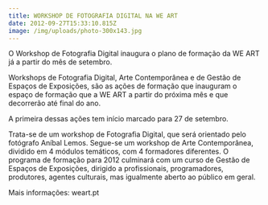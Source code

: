 ```yaml
---
title: WORKSHOP DE FOTOGRAFIA DIGITAL NA WE ART
date: 2012-09-27T15:33:10.815Z
image: /img/uploads/photo-300x143.jpg
---
```

O Workshop de Fotografia Digital inaugura o plano de formação da WE ART já a partir do mês de setembro.



Workshops de Fotografia Digital, Arte Contemporânea e de Gestão de Espaços de Exposições, são as ações de formação que inauguram o espaço de formação que a WE ART a partir do próxima mês e que decorrerão até final do ano.



A primeira dessas ações tem início marcado para 27 de setembro.



Trata-se de um workshop de Fotografia Digital, que será orientado pelo fotógrafo Aníbal Lemos. Segue-se um workshop de Arte Contemporânea, dividido em 4 módulos temáticos, com 4 formadores diferentes. O programa de formação para 2012 culminará com um curso de Gestão de Espaços de Exposições, dirigido a profissionais, programadores, produtores, agentes culturais, mas igualmente aberto ao público em geral.



Mais informações: weart.pt
